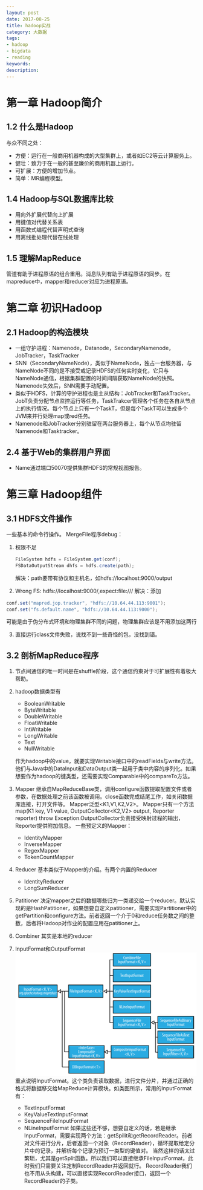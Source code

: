 ```yaml
---
layout: post
date: 2017-08-25
title: hadoop实战
category: 大数据
tags: 
- hadoop 
- bigdata
- reading
keywords:
description:
---
```


# 第一章 Hadoop简介

## 1.2 什么是Hadoop
与众不同之处：

- 方便：运行在一般商用机器构成的大型集群上，或者如EC2等云计算服务上。
- 健壮：致力于在一般的甚至廉价的商用机器上运行。
- 可扩展：方便的增加节点。
- 简单：MR编程模型。

## 1.4 Hadoop与SQL数据库比较
- 用向外扩展代替向上扩展
- 用键值对代替关系表
- 用函数式编程代替声明式查询
- 用离线批处理代替在线处理

## 1.5 理解MapReduce
管道有助于进程原语的组合重用。消息队列有助于进程原语的同步。在mapreduce中，mapper和reducer对应为进程原语。

# 第二章 初识Hadoop

## 2.1 Hadoop的构造模块

- 一组守护进程：Namenode，Datanode，SecondaryNamenode，JobTracker，TaskTracker
- SNN（SecondaryNameNode），类似于NameNode，独占一台服务器，与NameNode不同的是不接受或记录HDFS的任何实时变化，它只与NameNode通信，根据集群配置的时间间隔获取NameNode的快照。Namenode失效后，SNN需要手动配置。
- 类似于HDFS，计算的守护进程也是主从结构：JobTracker和TaskTracker。JobT负责分配节点监控运行等任务，TaskTrakcer管理各个任务在各自从节点上的执行情况。每个节点上只有一个TaskT，但是每个TaskT可以生成多个JVM来并行处理map或red任务。
- Namenode和JobTracker分别驻留在两台服务器上，每个从节点均驻留Namenode和Tasktracker。

<!-- more -->
## 2.4 基于Web的集群用户界面
- Name通过端口50070提供集群HDFS的常规视图报告。

# 第三章 Hadoop组件

## 3.1 HDFS文件操作
一些基本的命令行操作。
MergeFile程序debug：

1. 权限不足
	```java
	FileSystem hdfs = FileSystem.get(conf);
	FSDataOutputStream dhfs = hdfs.create(path);
	```
	解决：path要带有协议和主机名，如hdfs://localhost:9000/output

2. Wrong FS: hdfs://localhost:9000/,expect:file:///
	解决：添加
```java
conf.set("mapred.jop.tracker", "hdfs://10.64.44.113:9001");
conf.set("fs.default.name", "hdfs://10.64.44.113:9000");
```
可能是由于伪分布式环境和物理集群不同的问题，物理集群应该是不用添加这两行

3. 直接运行class文件失败，说找不到一些奇怪的包，没找到错。

## 3.2 剖析MapReduce程序
1. 节点间通信的唯一时间是在shuffle阶段，这个通信约束对于可扩展性有着极大帮助。
2. hadoop数据类型有
	- BooleanWritable
	- ByteWritable
	- DoubleWritable
	- FloatWritable
	- IntWritable
	- LongWritable
	- Text
	- NullWritable

	作为hadoop中的value，就要实现Writable接口中的readFields与write方法。他们与Java中的DataInput和DataOutput类一起用于类中内容的序列化。如果想要作为hadoop的键类型，还需要实现Comparable中的compareTo方法。

3. Mapper
	继承自MapReduceBase类，调用configure函数提取配置文件或者参数，在数据处理之前该函数被调用。close函数完成结尾工作，如关闭数据库连接，打开文件等。
	Mapper泛型<K1,V1,K2,V2>。
	Mapper只有一个方法map(K1 key, V1 value, OutputCollector<K2,V2> output, 		Reporter reporter) throw Exception.OutputCollector负责接受映射过程的输出，Reporter提供附加信息。
	一些预定义的Mapper：
	- IdentityMapper
	- InverseMapper
	- RegexMapper
	- TokenCountMapper

4. Reducer
	基本类似于Mapper的介绍。有两个内置的Reducer
    - IdentityReducer
    - LongSumReducer

5. Patitioner
	决定mapper之后的数据哪些归为一类递交给一个reducer。默认实现的是HashPatitioner，如果想要自定义patitioner，需要实现Partitioner中的getPartition和configure方法。前者返回一个介于0和reduce任务数之间的整数，后者将Hadoop对作业的配置应用在patitioner上。

6. Combiner
	其实是本地的reducer

7. InputFormat和OutputFormat
	![](/img/FileInputFormat.png)
    重点说明InputFormat。这个类负责读取数据，进行文件分片，并通过正确的格式将数据移交给MapReduce计算模块。如类图所示，常用的InputFormat有：
    - TextInputFormat
    - KeyValueTextInputFormat
    - SequenceFileInputFormat
    - NLineInputFormat
    如果这些还不够，想要自定义的话，若是继承InputFormat，需要实现两个方法：getSpilit和getRecordReader。前者对文件进行分片，后者返回一个对象（RecordReader），循环提取给定分片中的记录，并解析每个记录为预订一类型的键值对。
    当然这样的话太过繁琐，尤其是getSplit函数。所以我们可以直接继承FileInputFormat，此时我们只需要关注定制RecordReader并返回就行。
    RecordReader我们也不用从头构建，可以直接实现RecordReader接口，返回一个RecordReader的子类。
